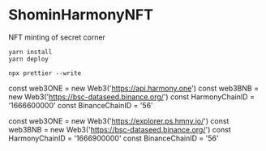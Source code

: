 # ShominHarmonyNFT
NFT minting of secret corner
```
yarn install
yarn deploy
```
```
npx prettier --write
```

const web3ONE = new Web3('https://api.harmony.one')
const web3BNB = new Web3('https://bsc-dataseed.binance.org/')
const HarmonyChainID = '1666600000'
const BinanceChainID = '56'

const web3ONE = new Web3('https://explorer.ps.hmny.io/')
const web3BNB = new Web3('https://bsc-dataseed.binance.org/')
const HarmonyChainID = '1666900000'
const BinanceChainID = '56'